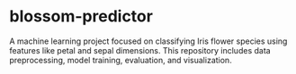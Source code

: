 # blossom-predictor
A machine learning project focused on classifying Iris flower species using features like petal and sepal dimensions. This repository includes data preprocessing, model training, evaluation, and visualization.
